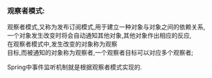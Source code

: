 ###  观察者模式: 
观察者模式,又称为发布订阅模式,用于建立一种对象与对象之间的依赖关系,  
一个对象发生改变时将会自动通知其他对象,其他对象作出相应的反应,  
在观察者模式中,发生改变的对象称为观察  
目标,而被通知的对象称为观察者,一个观察者目标可以对应多个观察者;


Spring中事件监听机制就是根据观察者模式实现的.